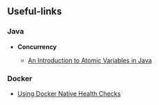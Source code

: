 ## Useful-links

### Java
- **Concurrency**
  
  - [An Introduction to Atomic Variables in Java](http://www.baeldung.com/java-atomic-variables)

### Docker

- [Using Docker Native Health Checks](https://ryaneschinger.com/blog/using-docker-native-health-checks/)
